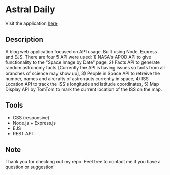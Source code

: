 # Astral Daily
Visit the application [here](https://multi-api-project.onrender.com)

## Description
A blog web application focused on API usage. Built using Node, Express and EJS. There are four 5 API were used: 1) NASA's APOD API to give functionality to the "Space Image by Date" page, 2) Facts API to generate random astronomy facts [Currently the API is having issues so facts from all branches of science may show up], 3) People in Space API to retreive the number, names and aircrafts of astronauts currently in space, 4) ISS Location API to track the ISS's longitude and latitude coordinates, 5) Map Display API by TomTom to mark the current location of the ISS on the map.

## Tools
- CSS (responsive)
- Node.js + Express.js
- EJS
- REST API

## Note
Thank you for checking out my repo. Feel free to contact me if you have a question or suggestion!
